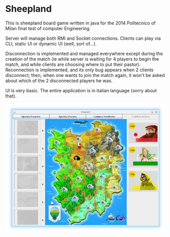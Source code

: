 Sheepland
=========
This is sheepland board game written in java for the 2014 Politecnico of Milan final test of computer Engineering.

Server will manage both RMI and Socket connections. Clients can play via CLI, static UI or dynamic UI (well, sort of...).

Disconnection is implemented and managed everywhere except during the creation of the match (ie while server is waiting for 4 players to begin the 
match, and while clients are choosing where to put their pastor).
Reconnection is implemented, and its only bug appears when 2 clients disconnect; then, when one wants to join the match again, it won't be asked about 
which of the 2 disconnected players he was.

UI is very basic.
The entire application is in italian language (sorry about that).

![alt tag](https://github.com/FedeDP/Sheepland/blob/master/sheepland.png)
